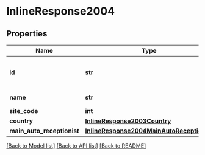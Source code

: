 # InlineResponse2004

## Properties
Name | Type | Description | Notes
------------ | ------------- | ------------- | -------------
**id** | **str** | Site ID. Unique Identifier of the site. | [optional] 
**name** | **str** | Name of the Site. | [optional] 
**site_code** | **int** | [Site Code](https://support.zoom.us/hc/en-us/articles/360020809672-Managing-Multiple-Sites#h_79ca9c8f-c97b-4486-aa59-d0d9d31a525b) | [optional] 
**country** | [**InlineResponse2003Country**](InlineResponse2003Country.md) |  | [optional] 
**main_auto_receptionist** | [**InlineResponse2004MainAutoReceptionist**](InlineResponse2004MainAutoReceptionist.md) |  | [optional] 

[[Back to Model list]](../README.md#documentation-for-models) [[Back to API list]](../README.md#documentation-for-api-endpoints) [[Back to README]](../README.md)

